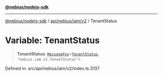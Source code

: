 [**@nebius/nodejs-sdk**](../../../../../README.md)

---

[@nebius/nodejs-sdk](../../../../../README.md) / [api/nebius/iam/v2](../README.md) / TenantStatus

# Variable: TenantStatus

> **TenantStatus**: [`MessageFns`](../../../../../runtime/protos/core/interfaces/MessageFns.md)\<[`TenantStatus`](../interfaces/TenantStatus.md), `"nebius.iam.v2.TenantStatus"`\>

Defined in: src/api/nebius/iam/v2/index.ts:3137
